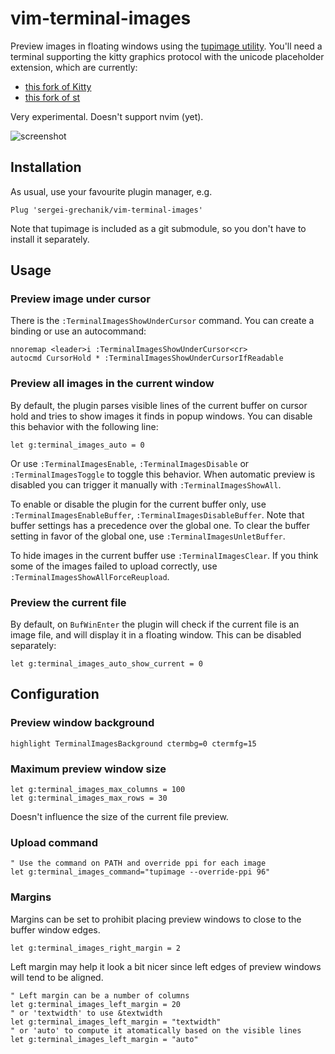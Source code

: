 # vim-terminal-images

Preview images in floating windows using the [tupimage
utility](https://github.com/sergei-grechanik/tupimage). You'll need a terminal
supporting the kitty graphics protocol with the unicode placeholder extension,
which are currently:
- [this fork of Kitty](https://github.com/sergei-grechanik/kitty/tree/unicode-placeholders)
- [this fork of st](https://github.com/sergei-grechanik/st/tree/graphics)

Very experimental.
Doesn't support nvim (yet).

![screenshot](https://user-images.githubusercontent.com/1084979/187103012-0e71333a-2c60-4f8d-8915-9dfa086686b6.png)

## Installation

As usual, use your favourite plugin manager, e.g.

    Plug 'sergei-grechanik/vim-terminal-images'

Note that tupimage is included as a git submodule, so you don't have to install
it separately.

## Usage

### Preview image under cursor

There is the `:TerminalImagesShowUnderCursor` command. You can create a binding
or use an autocommand:

    nnoremap <leader>i :TerminalImagesShowUnderCursor<cr>
    autocmd CursorHold * :TerminalImagesShowUnderCursorIfReadable

### Preview all images in the current window

By default, the plugin parses visible lines of the current buffer on cursor hold
and tries to show images it finds in popup windows. You can disable this
behavior with the following line:

    let g:terminal_images_auto = 0

Or use `:TerminalImagesEnable`, `:TerminalImagesDisable` or
`:TerminalImagesToggle` to toggle this behavior. When automatic preview is
disabled you can trigger it manually with `:TerminalImagesShowAll`.

To enable or disable the plugin for the current buffer only, use
`:TerminalImagesEnableBuffer`, `:TerminalImagesDisableBuffer`. Note that buffer
settings has a precedence over the global one. To clear the buffer
setting in favor of the global one, use `:TerminalImagesUnletBuffer`.

To hide images in the current buffer use `:TerminalImagesClear`. If you think
some of the images failed to upload correctly, use
`:TerminalImagesShowAllForceReupload`.

### Preview the current file

By default, on `BufWinEnter` the plugin will check if the current file is an
image file, and will display it in a floating window. This can be disabled
separately:

    let g:terminal_images_auto_show_current = 0

## Configuration

### Preview window background

    highlight TerminalImagesBackground ctermbg=0 ctermfg=15

### Maximum preview window size

    let g:terminal_images_max_columns = 100
    let g:terminal_images_max_rows = 30

Doesn't influence the size of the current file preview.

### Upload command

    " Use the command on PATH and override ppi for each image
    let g:terminal_images_command="tupimage --override-ppi 96"

### Margins

Margins can be set to prohibit placing preview windows to close to the buffer
window edges.

    let g:terminal_images_right_margin = 2

Left margin may help it look a bit nicer since left edges of preview windows
will tend to be aligned.

    " Left margin can be a number of columns
    let g:terminal_images_left_margin = 20
    " or 'textwidth' to use &textwidth
    let g:terminal_images_left_margin = "textwidth"
    " or 'auto' to compute it atomatically based on the visible lines
    let g:terminal_images_left_margin = "auto"

